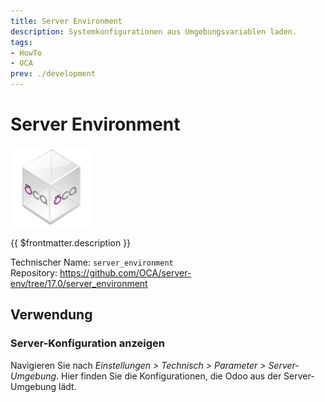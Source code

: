 ```yaml
---
title: Server Environment
description: Systemkonfigurationen aus Umgebungsvariablen laden.
tags:
- HowTo
- OCA
prev: ./development
---
```

# Server Environment
![icon_oca_app](attachments/icon_oca_app.png)

{{ $frontmatter.description }}

Technischer Name: `server_environment`\
Repository: <https://github.com/OCA/server-env/tree/17.0/server_environment>

## Verwendung

### Server-Konfiguration anzeigen

Navigieren Sie nach *Einstellungen > Technisch > Parameter > Server-Umgebung*. Hier finden Sie die Konfigurationen, die Odoo aus der Server-Umgebung lädt.